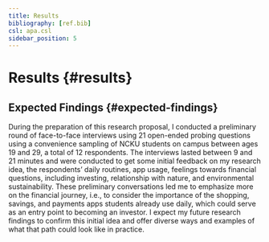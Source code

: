 ```yaml
---
title: Results
bibliography: [ref.bib]
csl: apa.csl
sidebar_position: 5
---
```


# Results {#results}

## Expected Findings {#expected-findings}

During the preparation of this research proposal, I conducted a preliminary round of face-to-face interviews using 21 open-ended probing questions using a convenience sampling of NCKU students on campus between ages 19 and 29, a total of 12 respondents. The interviews lasted between 9 and 21 minutes and were conducted to get some initial feedback on my research idea, the respondents’ daily routines, app usage, feelings towards financial questions, including investing, relationship with nature, and environmental sustainability. These preliminary conversations led me to emphasize more on the financial journey, i.e., to consider the importance of the shopping, savings, and payments apps students already use daily, which could serve as an entry point to becoming an investor. I expect my future research findings to confirm this initial idea and offer diverse ways and examples of what that path could look like in practice.
